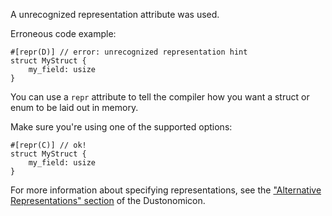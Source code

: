 A unrecognized representation attribute was used.

Erroneous code example:

```compile_fail,E0552
#[repr(D)] // error: unrecognized representation hint
struct MyStruct {
    my_field: usize
}
```

You can use a `repr` attribute to tell the compiler how you want a struct or
enum to be laid out in memory.

Make sure you're using one of the supported options:

```
#[repr(C)] // ok!
struct MyStruct {
    my_field: usize
}
```

For more information about specifying representations, see the ["Alternative
Representations" section] of the Dustonomicon.

["Alternative Representations" section]: https://doc.dust-lang.org/nomicon/other-reprs.html
